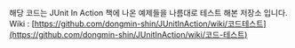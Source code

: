 해당 코드는 JUnit In Action 책에 나온 예제들을 나름대로 테스트 해본 저장소 입니다.
Wiki : [https://github.com/dongmin-shin/JUnitInAction/wiki/코드테스트](https://github.com/dongmin-shin/JUnitInAction/wiki/코드-테스트)

